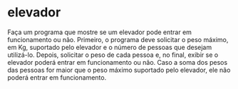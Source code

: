 # elevador
Faça um programa que mostre se um elevador pode entrar em funcionamento ou não.
 Primeiro, o programa deve solicitar o peso máximo, em Kg, suportado pelo elevador e o
 número de pessoas que desejam utilizá-lo. Depois, solicitar o peso de cada pessoa e, no
 final, exibir se o elevador poderá entrar em funcionamento ou não. Caso a soma dos pesos
 das pessoas for maior que o peso máximo suportado pelo elevador, ele não poderá entrar
 em funcionamento.
